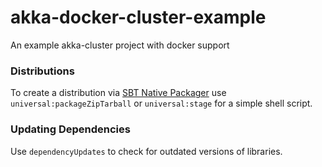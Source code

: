 akka-docker-cluster-example
===========================

An example akka-cluster project with docker support

### Distributions

To create a distribution via [SBT Native Packager](https://github.com/sbt/sbt-native-packager) use ```universal:packageZipTarball``` or ```universal:stage``` for a simple shell script.

### Updating Dependencies

Use ```dependencyUpdates``` to check for outdated versions of libraries.
